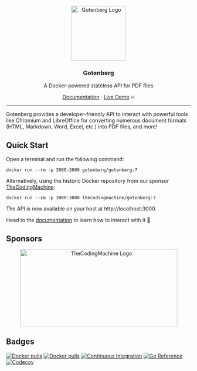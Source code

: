 <p align="center">
    <img src="https://user-images.githubusercontent.com/8983173/130322857-185831e2-f041-46eb-a17f-0a69d066c4e5.png" alt="Gotenberg Logo" width="150" height="150" />
    <h3 align="center">Gotenberg</h3>
    <p align="center">A Docker-powered stateless API for PDF files</p>
    <p align="center"><a href="https://gotenberg.dev/docs/getting-started/introduction">Documentation</a> &#183; <a href="https://gotenberg.dev/docs/getting-started/installation#live-demo-">Live Demo</a> 🔥</p>
</p>

---

Gotenberg provides a developer-friendly API to interact with powerful tools like Chromium and LibreOffice for converting 
numerous document formats (HTML, Markdown, Word, Excel, etc.) into PDF files, and more!

## Quick Start

Open a terminal and run the following command:

```
docker run --rm -p 3000:3000 gotenberg/gotenberg:7
```

Alternatively, using the historic Docker repository from our sponsor [TheCodingMachine](https://www.thecodingmachine.com):

```
docker run --rm -p 3000:3000 thecodingmachine/gotenberg:7
```

The API is now available on your host at http://localhost:3000.

Head to the [documentation](https://gotenberg.dev/docs/getting-started/introduction) to learn how to interact with it 🚀

## Sponsors

<p align="center">
    <a href="https://thecodingmachine.com">
        <img src="https://user-images.githubusercontent.com/8983173/130324668-9d6e7b35-53a3-49c7-a574-38190d2bd6b0.png" alt="TheCodingMachine Logo" width="429" height="210" />
    </a>
</p>

## Badges

[![Docker pulls](https://img.shields.io/docker/pulls/gotenberg/gotenberg)](https://hub.docker.com/r/gotenberg/gotenberg)
[![Docker pulls](https://img.shields.io/docker/pulls/thecodingmachine/gotenberg)](https://hub.docker.com/r/thecodingmachine/gotenberg)
[![Continuous Integration](https://github.com/gotenberg/gotenberg/actions/workflows/continuous_integration.yml/badge.svg)](https://github.com/gotenberg/gotenberg/actions/workflows/continuous_integration.yml)
[![Go Reference](https://pkg.go.dev/badge/github.com/gotenberg/gotenberg.svg)](https://pkg.go.dev/github.com/gotenberg/gotenberg/v7)
[![Codecov](https://codecov.io/gh/gotenberg/gotenberg/branch/main/graph/badge.svg)](https://codecov.io/gh/gotenberg/gotenberg)
